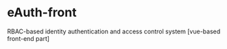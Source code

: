 # eAuth-front
RBAC-based identity authentication and access control system [vue-based front-end part]
